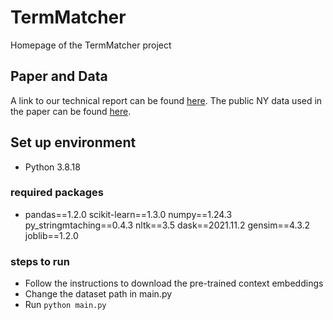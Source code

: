 # TermMatcher
Homepage of the TermMatcher project

## Paper and Data
A link to our technical report can be found [here](https://pages.cs.wisc.edu/~tingcai/termmatcher_paper/main.pdf). The public NY data used in the paper can be found [here](https://pages.cs.wisc.edu/~tingcai/termmatcher_datasets/).

## Set up environment
* Python 3.8.18
### required packages
* pandas==1.2.0 scikit-learn==1.3.0 numpy==1.24.3 py_stringmtaching==0.4.3 nltk==3.5 dask==2021.11.2 gensim==4.3.2 joblib==1.2.0
### steps to run
* Follow the instructions to download the pre-trained context embeddings
* Change the dataset path in main.py
* Run ```python main.py```
